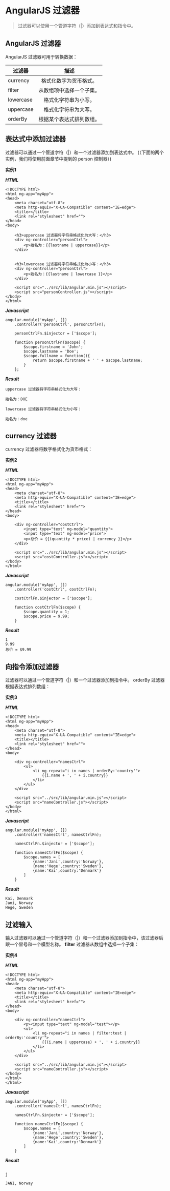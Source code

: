# AngularJS 过滤器

> 过滤器可以使用一个管道字符（|）添加到表达式和指令中。

## AngularJS 过滤器

AngularJS 过滤器可用于转换数据：

| 过滤器        | 描述                     |
| ------------- |:------------------------:|
| currency      | 格式化数字为货币格式。   |
| filter        | 从数组项中选择一个子集。 | 
| lowercase     | 格式化字符串为小写。     |
| uppercase     | 格式化字符串为大写。     |
| orderBy       | 根据某个表达式排列数组。 | 

## 表达式中添加过滤器

过滤器可以通过一个管道字符（|）和一个过滤器添加到表达式中。
(（下面的两个实例，我们将使用前面章节中提到的 person 控制器）)

**实例1**

***HTML***

```
<!DOCTYPE html>
<html ng-app="myApp">
<head>
	<meta charset="utf-8">
	<meta http-equiv="X-UA-Compatible" content="IE=edge">
	<title></title>
	<link rel="stylesheet" href="">
</head>
<body>

	<h3>uppercase 过滤器将字符串格式化为大写：</h3>
	<div ng-controller="personCtrl">
		<p>姓名为：{{lastname | uppercase}}</p>
	</div>


	<h3>lowercase 过滤器将字符串格式化为小写：</h3>
	<div ng-controller="personCtrl">
		<p>姓名为：{{lastname | lowercase }}</p>
	</div>

	<script src="../src/lib/angular.min.js"></script>
	<script src="personController.js"></script>
</body>
</html>
```

***Javascript***

```
angular.module('myApp', [])
	.controller('personCtrl', personCtrlFn);

	personCtrlFn.$injector = ['$scope'];

	function personCtrlFn($scope) {
		$scope.firstname = 'John';
		$scope.lastname = 'Doe';
		$scope.fullname = function(){
			return $scope.firstname + ' ' + $scope.lastname;
		}
	};
```

***Result***

```
uppercase 过滤器将字符串格式化为大写：

姓名为：DOE

lowercase 过滤器将字符串格式化为小写：

姓名为：doe
```

## currency 过滤器

currency 过滤器将数字格式化为货币格式：

**实例2**

***HTML***

```
<!DOCTYPE html>
<html ng-app="myApp">
<head>
	<meta charset="utf-8">
	<meta http-equiv="X-UA-Compatible" content="IE=edge">
	<title></title>
	<link rel="stylesheet" href="">
</head>
<body>

	<div ng-controller="costCtrl">
		<input type="text" ng-model="quantity">
		<input type="text" ng-model="price">
		<p>总价 = {{(quantity * price) | currency }}</p>
	</div>

	<script src="../src/lib/angular.min.js"></script>
	<script src="costController.js"></script>
</body>
</html>
```

***Javascript***

```
angular.module('myApp', [])
	.controller('costCtrl', costCtrlFn);

	costCtrlFn.$injector = ['$scope'];

	function costCtrlFn($scope) {
		$scope.quantity = 1;
		$scope.price = 9.99;
	}
```

***Result***

```
1
9.99
总价 = $9.99
```

## 向指令添加过滤器

过滤器可以通过一个管道字符（|）和一个过滤器添加到指令中。
orderBy 过滤器根据表达式排列数组：

**实例3**

***HTML***

```
<!DOCTYPE html>
<html ng-app="myApp">
<head>
	<meta charset="utf-8">
	<meta http-equiv="X-UA-Compatible" content="IE=edge">
	<title></title>
	<link rel="stylesheet" href="">
</head>
<body>

	<div ng-controller="namesCtrl">
		<ul>
			<li ng-repeat="i in names | orderBy:'country'">
				{{i.name + ', ' + i.country}}
			</li>
		</ul>
	</div>

	<script src="../src/lib/angular.min.js"></script>
	<script src="nameController.js"></script>
</body>
</html>
```

***Javascript***

```
angular.module('myApp', [])
	.controller('namesCtrl', namesCtrlFn);

	namesCtrlFn.$injector = ['$scope'];

	function namesCtrlFn($scope) {
		$scope.names = [
			{name:'Jani',country:'Norway'},
			{name:'Hege',country:'Sweden'},
			{name:'Kai',country:'Denmark'}
		]
	}
```

***Result***

```
Kai, Denmark
Jani, Norway
Hege, Sweden
```

## 过滤输入

输入过滤器可以通过一个管道字符（|）和一个过滤器添加到指令中，该过滤器后跟一个冒号和一个模型名称。
**filter** 过滤器从数组中选择一个子集：

**实例4**

***HTML***

```
<!DOCTYPE html>
<html ng-app="myApp">
<head>
	<meta charset="utf-8">
	<meta http-equiv="X-UA-Compatible" content="IE=edge">
	<title></title>
	<link rel="stylesheet" href="">
</head>
<body>

	<div ng-controller="namesCtrl">
		<p><input type="text" ng-model="test"></p>
		<ul>
			<li ng-repeat="i in names | filter:test | orderBy:'country'">
				{{(i.name | uppercase) + ', ' + i.country}}
			</li>
		</ul>
	</div>

	<script src="../src/lib/angular.min.js"></script>
	<script src="nameController.js"></script>
</body>
</html>
</html>
```

***Javascript***

```
angular.module('myApp', [])
	.controller('namesCtrl', namesCtrlFn);

	namesCtrlFn.$injector = ['$scope'];

	function namesCtrlFn($scope) {
		$scope.names = [
			{name:'Jani',country:'Norway'},
			{name:'Hege',country:'Sweden'},
			{name:'Kai',country:'Denmark'}
		]
	}
```

***Result***

```

j

JANI, Norway
```